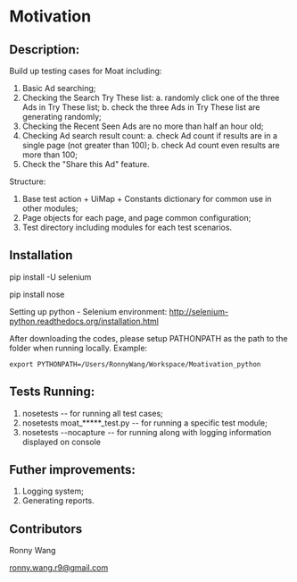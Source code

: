 # Motivation

## Description:

Build up testing cases for Moat including: 

1. Basic Ad searching;
2. Checking the Search Try These list:
   a. randomly click one of the three Ads in Try These list;
   b. check the three Ads in Try These list are generating randomly;
3. Checking the Recent Seen Ads are no more than half an hour old;
4. Checking Ad search result count:
   a. check Ad count if results are in a single page (not greater than 100);
   b. check Ad count even results are more than 100;
5. Check the "Share this Ad" feature.

Structure: 

1. Base test action + UiMap + Constants dictionary for common use in other modules;
2. Page objects for each page, and page common configuration;
3. Test directory including modules for each test scenarios.

## Installation

pip install -U selenium

pip install nose

Setting up python - Selenium environment: http://selenium-python.readthedocs.org/installation.html

After downloading the codes, please setup PATHONPATH as the path to the folder when running locally. Example:

	export PYTHONPATH=/Users/RonnyWang/Workspace/Moativation_python

## Tests Running:

1. nosetests                              --  for running all test cases;
2. nosetests moat_*****_test.py           --  for running a specific test module;
3. nosetests --nocapture                  --  for running along with logging information displayed on console

## Futher improvements:

1. Logging system;
2. Generating reports.

## Contributors

Ronny Wang

ronny.wang.r9@gmail.com 
